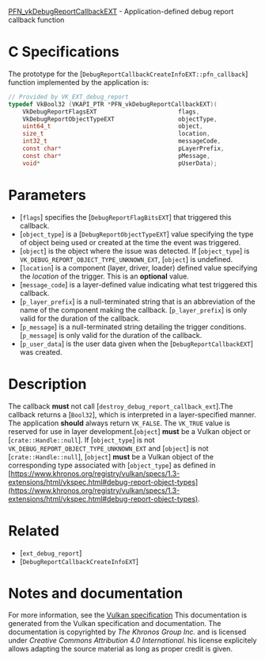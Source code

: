 [PFN_vkDebugReportCallbackEXT](https://www.khronos.org/registry/vulkan/specs/1.3-extensions/man/html/PFN_vkDebugReportCallbackEXT.html) - Application-defined debug report callback function

# C Specifications
The prototype for the
[`DebugReportCallbackCreateInfoEXT::pfn_callback`] function
implemented by the application is:
```c
// Provided by VK_EXT_debug_report
typedef VkBool32 (VKAPI_PTR *PFN_vkDebugReportCallbackEXT)(
    VkDebugReportFlagsEXT                       flags,
    VkDebugReportObjectTypeEXT                  objectType,
    uint64_t                                    object,
    size_t                                      location,
    int32_t                                     messageCode,
    const char*                                 pLayerPrefix,
    const char*                                 pMessage,
    void*                                       pUserData);
```

# Parameters
- [`flags`] specifies the [`DebugReportFlagBitsEXT`] that triggered this callback.
- [`object_type`] is a [`DebugReportObjectTypeEXT`] value specifying the type of object being used or created at the time the event was triggered.
- [`object`] is the object where the issue was detected. If [`object_type`] is `VK_DEBUG_REPORT_OBJECT_TYPE_UNKNOWN_EXT`, [`object`] is undefined.
- [`location`] is a component (layer, driver, loader) defined value specifying the *location* of the trigger. This is an  **optional**  value.
- [`message_code`] is a layer-defined value indicating what test triggered this callback.
- [`p_layer_prefix`] is a null-terminated string that is an abbreviation of the name of the component making the callback. [`p_layer_prefix`] is only valid for the duration of the callback.
- [`p_message`] is a null-terminated string detailing the trigger conditions. [`p_message`] is only valid for the duration of the callback.
- [`p_user_data`] is the user data given when the [`DebugReportCallbackEXT`] was created.

# Description
The callback  **must**  not call [`destroy_debug_report_callback_ext`].The callback returns a [`Bool32`], which is interpreted in a
layer-specified manner.
The application  **should**  always return `VK_FALSE`.
The `VK_TRUE` value is reserved for use in layer development.[`object`] **must**  be a Vulkan object or [`crate::Handle::null`].
If [`object_type`] is not `VK_DEBUG_REPORT_OBJECT_TYPE_UNKNOWN_EXT` and
[`object`] is not [`crate::Handle::null`], [`object`] **must**  be a Vulkan
object of the corresponding type associated with [`object_type`] as defined
in [https://www.khronos.org/registry/vulkan/specs/1.3-extensions/html/vkspec.html#debug-report-object-types](https://www.khronos.org/registry/vulkan/specs/1.3-extensions/html/vkspec.html#debug-report-object-types).

# Related
- [`ext_debug_report`]
- [`DebugReportCallbackCreateInfoEXT`]

# Notes and documentation
For more information, see the [Vulkan specification](https://www.khronos.org/registry/vulkan/specs/1.3-extensions/html/vkspec.html)
This documentation is generated from the Vulkan specification and documentation.
The documentation is copyrighted by *The Khronos Group Inc.* and is licensed under *Creative Commons Attribution 4.0 International*.
his license explicitely allows adapting the source material as long as proper credit is given.
        